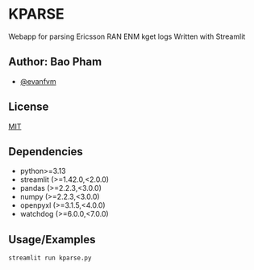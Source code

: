 
# KPARSE

Webapp for parsing Ericsson RAN ENM kget logs
Written with Streamlit


## Author: Bao Pham

- [@evanfvm](https://www.github.com/evanfvm)


## License

[MIT](https://choosealicense.com/licenses/mit/)


## Dependencies

- python>=3.13
- streamlit (>=1.42.0,<2.0.0)
- pandas (>=2.2.3,<3.0.0)
- numpy (>=2.2.3,<3.0.0)
- openpyxl (>=3.1.5,<4.0.0)
- watchdog (>=6.0.0,<7.0.0)


## Usage/Examples

`streamlit run kparse.py`
